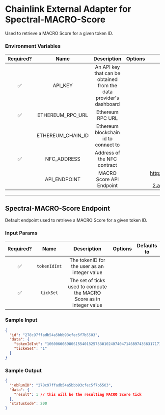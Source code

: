 # Chainlink External Adapter for Spectral-MACRO-Score

Used to retrieve a MACRO Score for a given token ID.

### Environment Variables

| Required? |       Name        |                            Description                             | Options |                          Defaults to                           |
| :-------: | :---------------: | :----------------------------------------------------------------: | :-----: | :------------------------------------------------------------: |
|    ✅     |      API_KEY      | An API key that can be obtained from the data provider's dashboard |         |                                                                |
|    ✅     | ETHEREUM_RPC_URL  |                          Ethereum RPC URL                          |         |                                                                |
|           | ETHEREUM_CHAIN_ID |                Ethereum blockchain id to connect to                |         |                               1                                |
|    ✅     |    NFC_ADDRESS    |                    Address of the NFC contract                     |         |                                                                |
|           |   API_ENDPOINT    |                      MACRO Score API Endpoint                      |         | https://xzff24vr3m.execute-api.us-east-2.amazonaws.com/default |

---

## Spectral-MACRO-Score Endpoint

Default endpoint used to retrieve a MACRO Score for a given token ID.

### Input Params

| Required? |     Name     |                             Description                              | Options | Defaults to |
| :-------: | :----------: | :------------------------------------------------------------------: | :-----: | :---------: |
|    ✅     | `tokenIdInt` |             The tokenID for the user as an integer value             |         |             |
|    ✅     |  `tickSet`   | The set of ticks used to compute the MACRO Score as in integer value |         |             |

### Sample Input

```json
{
  "id": "278c97ffadb54a5bbb93cfec5f7b5503",
  "data": {
    "tokenIdInt": "106006608980615540182575301024074047146897433631717113916135614816662076801843",
    "tickeSet": "1"
  }
}
```

### Sample Output

```json
{
  "jobRunID": "278c97ffadb54a5bbb93cfec5f7b5503",
  "data": {
    "result": 1 // this will be the resulting MACRO Score tick
  },
  "statusCode": 200
}
```
